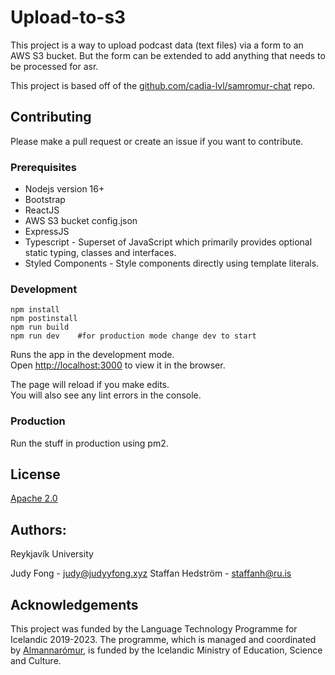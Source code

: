 # Upload-to-s3

This project is a way to upload podcast data (text files) via a form to an AWS
S3 bucket. But the form can be extended to add anything that needs to be
processed for asr.

This project is based off of the
[github.com/cadia-lvl/samromur-chat](https://github.com/cadia-lvl/samromur-chat)
repo.

## Contributing

Please make a pull request or create an issue if you want to contribute.

### Prerequisites

-   Nodejs version 16+
-   Bootstrap
-   ReactJS
-   AWS S3 bucket config.json
-   ExpressJS
-   Typescript - Superset of JavaScript which primarily provides optional static
    typing, classes and interfaces.
-   Styled Components - Style components directly using template literals.

### Development

```
npm install
npm postinstall
npm run build
npm run dev    #for production mode change dev to start
```

Runs the app in the development mode.\
Open [http://localhost:3000](http://localhost:3000) to view it in the browser.

The page will reload if you make edits.\
You will also see any lint errors in the console.

### Production

Run the stuff in production using pm2.

## License

[Apache 2.0](/LICENSE)

## Authors:

Reykjavík University

Judy Fong - judy@judyyfong.xyz
Staffan Hedström - staffanh@ru.is

## Acknowledgements

This project was funded by the Language Technology Programme for Icelandic
2019-2023. The programme, which is managed and coordinated by
[Almannarómur](https://almannaromur.is/), is funded by the Icelandic Ministry
of Education, Science and Culture.
